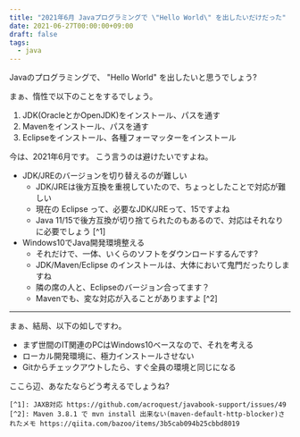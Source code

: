 ```yaml
---
title: "2021年6月 Javaプログラミングで \"Hello World\" を出したいだけだった"
date: 2021-06-27T00:00:00+09:00
draft: false
tags:
  - java
---
```


Javaのプログラミングで、 "Hello World" を出したいと思うでしょう?

まぁ、惰性で以下のことをするでしょう。

1. JDK(OracleとかOpenJDK)をインストール、パスを通す
1. Mavenをインストール、パスを通す
1. Eclipseをインストール、各種フォーマッターをインストール

今は、2021年6月です。 こう言うのは避けたいですよね。

* JDK/JREのバージョンを切り替えるのが難しい
	* JDK/JREは後方互換を重視していたので、ちょっとしたことで対応が難しい
	* 現在の Eclipse って、必要なJDK/JREって、15ですよね
	* Java 11/15で後方互換が切り捨てられたのもあるので、対応はそれなりに必要でしょう  [^1]
* Windows10でJava開発環境整える
	* それだけで、一体、いくらのソフトをダウンロードするんです?
	* JDK/Maven/Eclipse のインストールは、大体において鬼門だったりしますね
	* 隣の席の人と、Eclipseのバージョン合ってます？
	* Mavenでも、変な対応が入ることがありますよ [^2]

_____

まぁ、結局、以下の如しですわ。

* まず世間のIT関連のPCはWindows10ベースなので、それを考える
* ローカル開発環境に、極力インストールさせない
* Gitからチェックアウトしたら、すぐ全員の環境と同じになる

ここら辺、あなたならどう考えるでしょうね?

	[^1]: JAXB対応 https://github.com/acroquest/javabook-support/issues/49
	[^2]: Maven 3.8.1 で mvn install 出来ない(maven-default-http-blocker)されたメモ https://qiita.com/bazoo/items/3b5cab094b25cbbd8019